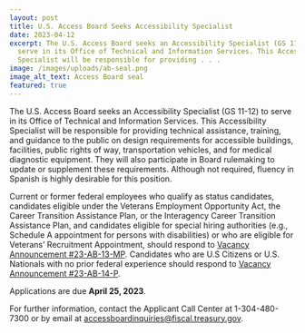```yaml
---
layout: post
title: U.S. Access Board Seeks Accessibility Specialist
date: 2023-04-12
excerpt: The U.S. Access Board seeks an Accessibility Specialist (GS 11-12) to
  serve in its Office of Technical and Information Services. This Accessibility
  Specialist will be responsible for providing . . .
image: /images/uploads/ab-seal.png
image_alt_text: Access Board seal
featured: true
---
```

The U.S. Access Board seeks an Accessibility Specialist (GS 11-12) to serve in its Office of Technical and Information Services. This Accessibility Specialist will be responsible for providing technical assistance, training, and guidance to the public on design requirements for accessible buildings, facilities, public rights of way, transportation vehicles, and for medical diagnostic equipment. They will also participate in Board rulemaking to update or supplement these requirements. Although not required, fluency in Spanish is highly desirable for this position.

Current or former federal employees who qualify as status candidates, candidates eligible under the Veterans Employment Opportunity Act, the Career Transition Assistance Plan, or the Interagency Career Transition Assistance Plan, and candidates eligible for special hiring authorities (e.g., Schedule A appointment for persons with disabilities) or who are eligible for Veterans’ Recruitment Appointment, should respond to [Vacancy Announcement #23-AB-13-MP](https://www.usajobs.gov/job/718558300). Candidates who are U.S Citizens or U.S. Nationals with no prior federal experience should respond to [Vacancy Announcement #23-AB-14-P](https://www.usajobs.gov/job/718560400).

Applications are due **April 25, 2023**.

For further information, contact the Applicant Call Center at 1-304-480-7300 or by email at [accessboardinquiries@fiscal.treasury.gov](mailto:accessboardinquiries@fiscal.treasury.gov).